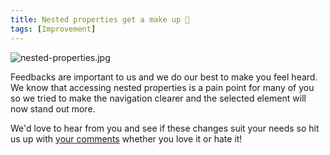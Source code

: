 ```yaml
---
title: Nested properties get a make up 🎀
tags: [Improvement]
---
```


![nested-properties.jpg](/files/changelog/nested-properties.jpg)

Feedbacks are important to us and we do our best to make you feel heard.
We know that accessing nested properties is a pain point for many of you so we tried to make the navigation clearer and the selected element will now stand out more.

We'd love to hear from you and see if these changes suit your needs so hit us up with [your comments](mailto:hello@bump.sh) whether you love it or hate it!
